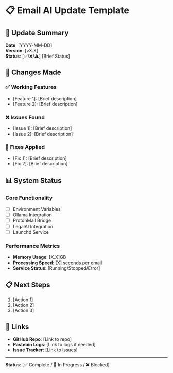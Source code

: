 # 📋 Email AI Update Template

## 🎯 Update Summary
**Date**: [YYYY-MM-DD]  
**Version**: [vX.X]  
**Status**: [✅/❌/⚠️] [Brief Status]

## 🔧 Changes Made

### ✅ Working Features
- [Feature 1]: [Brief description]
- [Feature 2]: [Brief description]

### ❌ Issues Found
- [Issue 1]: [Brief description]
- [Issue 2]: [Brief description]

### 🔧 Fixes Applied
- [Fix 1]: [Brief description]
- [Fix 2]: [Brief description]

## 📊 System Status

### Core Functionality
- [ ] Environment Variables
- [ ] Ollama Integration
- [ ] ProtonMail Bridge
- [ ] LegalAI Integration
- [ ] Launchd Service

### Performance Metrics
- **Memory Usage**: [X.X]GB
- **Processing Speed**: [X] seconds per email
- **Service Status**: [Running/Stopped/Error]

## 📋 Next Steps
1. [Action 1]
2. [Action 2]
3. [Action 3]

## 🔗 Links
- **GitHub Repo**: [Link to repo]
- **Pastebin Logs**: [Link to logs if needed]
- **Issue Tracker**: [Link to issues]

---

**Status**: [✅ Complete / 🔧 In Progress / ❌ Blocked] 
